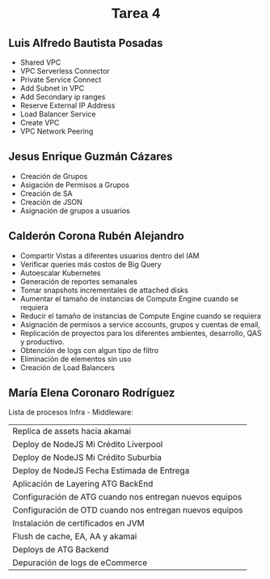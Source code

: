 <font face="Arial">
  <h1 align="center"><b>Tarea 4</b></h1>
</font>

## Luis Alfredo Bautista Posadas

- Shared VPC
- VPC Serverless Connector
- Private Service Connect
- Add Subnet in VPC
- Add Secondary ip ranges
- Reserve External IP Address
- Load Balancer Service
- Create VPC
- VPC Network Peering

## Jesus Enrique Guzmán Cázares
- Creación de Grupos
- Asigación de Permisos a Grupos
- Creación de SA
- Creación de JSON
- Asignación de grupos a usuarios


## Calderón Corona Rubén Alejandro
 - Compartir Vistas a diferentes usuarios dentro del IAM
 - Verificar queries más costos de Big Query
 - Autoescalar Kubernetes
 - Generación de reportes semanales
 - Tomar snapshots incrementales de attached disks
 - Aumentar el tamaño de instancias de Compute Engine cuando se requiera
 - Reducir el tamaño de instancias de Compute Engine cuando se requiera
 - Asignación de permisos a service accounts, grupos y cuentas de email,
 - Replicación de proyectos para los diferentes ambientes, desarrollo, QAS y productivo.
 - Obtención de logs con algun tipo de filtro
 - Eliminación de elementos sin uso 
 - Creación de Load Balancers

## María Elena Coronaro Rodríguez
<p> Lista de procesos Infra - Middleware: </p>
<table class="default">
    <tr> <td> Replica de assets hacia akamai </td> </tr>
    <tr> <td> Deploy de NodeJS Mi Crédito Liverpool </td> </tr>
    <tr> <td> Deploy de NodeJS Mi Crédito Suburbia </td> </tr>                          
    <tr> <td> Deploy de NodeJS Fecha Estimada de Entrega </td> </tr>
    <tr> <td> Aplicación de Layering ATG BackEnd </td> </tr>
    <tr> <td> Configuración de ATG cuando nos entregan nuevos equipos </td> </tr>
    <tr> <td> Configuración de OTD cuando nos entregan nuevos equipos </td> </tr>
    <tr> <td> Instalación de certificados en JVM </td> </tr>
    <tr> <td> Flush de cache, EA, AA y akamai </td> </tr>
    <tr> <td> Deploys de ATG Backend </td> </tr>
    <tr> <td> Depuración de logs de eCommerce </td> </tr>
</table>